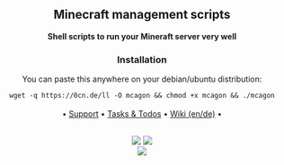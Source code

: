 <div align="center">
<h2> Minecraft management scripts </h2>
<b>Shell scripts to run your Mineraft server very well</b>

<h3> Installation </h3>
You can paste this anywhere on your debian/ubuntu distribution:

``` wget -q https://0cn.de/ll -O mcagon && chmod +x mcagon && ./mcagon ```<br><br>
•
<a href="https://github.com/Argantiu/minecraft-manager/issues">Support</a> •
<a href="https://github.com/orgs/Argantiu/projects/1">Tasks & Todos</a> •
<a href="https://github.com/Argantiu/minecraft-manager/wiki">Wiki (en/de)</a> • <br><br>

<img src="https://img.shields.io/github/downloads-pre/Argantiu/.github/v3.6.0.0/total?color=blue&label=Uses" />
<a href="https://github.com/Argantiu/minecraft-manager"> <img src="https://img.shields.io/badge/Latest%20Build-Beta%203.6.0.0-blue" /><br>
<a href="https://github.com/Argantiu/minecraft-manager/security"> <img src="https://github.com/Argantiu/minecraft-manager/actions/workflows/codacy.yml/badge.svg" />

